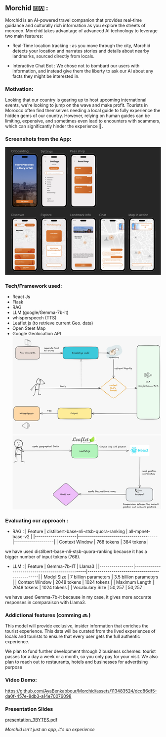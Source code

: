## Morchid 🇲🇦 :

Morchid is an AI-powered travel companion that provides real-time guidance and culturally rich information as you explore the streets of morocco. Morchid takes advantage of advanced AI technology to leverage two main features:

- Real-Time location tracking : as you move through the city, Morchid detects your location and narrates stories and details about nearby landmarks, sourced directly from locals.

- Interactive Chat Bot : We chose not to bombard our users with information, and instead give them the liberty to ask our AI about any facts they might be interested in.

### Motivation:

Looking that our country is gearing up to host upcoming international events, we're looking to jump on the wave and make profit. Tourists in Morocco often find themselves needing a local guide to fully experience the hidden gems of our country. However, relying on human guides can be limiting, expensive, and sometimes even lead to encounters with scammers, which can significantly hinder the experience 🫠.

### Screenshots from the App:

![ScreenShot](/ressources/UI_Dark.png)

### Tech/Framework used:

- React Js
- Flask
- RAG
- LLM (google/Gemma-7b-it)
- whisperspeech (TTS)
- Leaflet js (to retrieve current Geo. data)
- Open Steet Map
- Google Geolocation API
![Archi1](/ressources/archi1.jpeg)
![Archi2](/ressources/archi2.jpeg)

### Evaluating our approach : 
* RAG :
| Feature             | distilbert-base-nli-stsb-quora-ranking | all-mpnet-base-v2  |
|---------------------|----------------------------------------|--------------------|
| Context Window      | 768 tokens                             | 384 tokens         |

we have used distilbert-base-nli-stsb-quora-ranking because it has a bigger number of input tokens (768). 

* LLM :
| Feature         | Gemma-7b-IT                                      | Llama3                                          |
|-----------------|--------------------------------------------------|-------------------------------------------------|
| Model Size      | 7 billion parameters                             | 3.5 billion parameters                          |
| Context Window  | 2048 tokens                                      | 1024 tokens                                     |
| Maximum Length  | 2048 tokens                                      | 1024 tokens                                     |
| Vocabulary Size | 50,257                                           | 50,257                                          |

we have used Gemma-7b-it because in my case, it gives more accurate responses in comparaison with Llama3. 



### Addictional features (comming 🔜 )

This model will provide exclusive, insider information that enriches the tourist experience. This data will be curated from the lived experiences of locals and tourists to ensure that every user gets the full authentic experience.

We plan to fund further development through 2 business schemes: tourist passes for a day a week or a month, so you only pay for your visit. We also plan to reach out to restaurants, hotels and businesses for advertising purpose

### Video Demo:


https://github.com/AyaBenkabbour/Morchid/assets/113483524/dcd86df5-da0f-457e-8db3-a14e70076098

### Presentation Slides 

[presentation_3BYTES.pdf](https://github.com/AyaBenkabbour/Morchid/files/15368177/presentation_3BYTES.pdf)

_Morchid isn't just an app, it's an experience_
